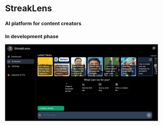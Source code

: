 # StreakLens

### AI platform for content creators

### In development phase

![AI Ideator](public\ideator.png)
